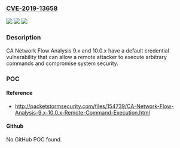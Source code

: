 ### [CVE-2019-13658](https://cve.mitre.org/cgi-bin/cvename.cgi?name=CVE-2019-13658)
![](https://img.shields.io/static/v1?label=Product&message=CA%20Network%20Flow%20Analysis&color=blue)
![](https://img.shields.io/static/v1?label=Version&message=10%3D%2010.0.x%20&color=brighgreen)
![](https://img.shields.io/static/v1?label=Vulnerability&message=CWE-798%20Use%20of%20Hard-coded%20Credentials&color=brighgreen)

### Description

CA Network Flow Analysis 9.x and 10.0.x have a default credential vulnerability that can allow a remote attacker to execute arbitrary commands and compromise system security.

### POC

#### Reference
- http://packetstormsecurity.com/files/154739/CA-Network-Flow-Analysis-9.x-10.0.x-Remote-Command-Execution.html

#### Github
No GitHub POC found.

